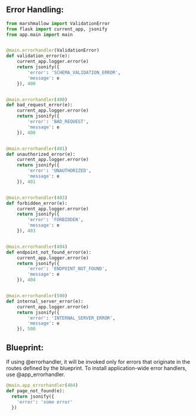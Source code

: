 ## Error Handling:
```py
from marshmallow import ValidationError
from flask import current_app, jsonify
from app.main import main


@main.errorhandler(ValidationError)
def validation_error(e):
    current_app.logger.error(e)
    return jsonify({
        'error': 'SCHEMA_VALIDATION_ERROR',
        'message': e
    }), 400


@main.errorhandler(400)
def bad_request_error(e):
    current_app.logger.error(e)
    return jsonify({
        'error': 'BAD_REQUEST',
        'message': e
    }), 400


@main.errorhandler(401)
def unauthorized_error(e):
    current_app.logger.error(e)
    return jsonify({
        'error': 'UNAUTHORIZED',
        'message': e
    }), 401


@main.errorhandler(403)
def forbidden_error(e):
    current_app.logger.error(e)
    return jsonify({
        'error': 'FORBIDDEN',
        'message': e
    }), 403


@main.errorhandler(404)
def endpoint_not_found_error(e):
    current_app.logger.error(e)
    return jsonify({
        'error': 'ENDPOINT_NOT_FOUND',
        'message': e
    }), 404


@main.errorhandler(500)
def internal_server_error(e):
    current_app.logger.error(e)
    return jsonify({
        'error': 'INTERNAL_SERVER_ERROR',
        'message': e
    }), 500
```

## Blueprint:
If using @errorhandler, it will be invoked only for errors that originate in the routes defined by the blueprint. To install application-wide error handlers, use @app_errorhandler.
```py
@main.app_errorhandler(404)
def page_not_found(e):
  return jsonify({
    'error': 'some error'
  })
```
